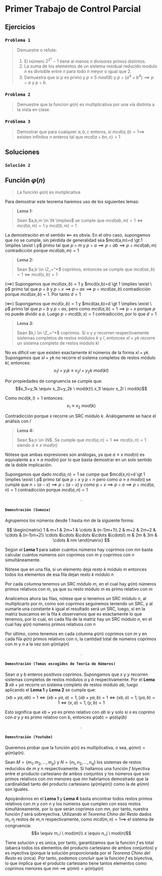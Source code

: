 # Primer Trabajo de Control Parcial

## Ejercicios

### `Problema 1`
> Demuestre o refute:
> 1. El número $2^{2^n} - 1$ tiene al menos $n$ divisores primos distintos.
> 2. La suma de los elementos de un sistema residual reducido modulo $n$ es divisible entre $n$ para todo $n$ meyor o igual que 2.
> 3. Demuestra que si $p$ es primo y $p \equiv 5 \ mod(8)$ y $p \div (a^4 + b^4) \implies p \div a$ y $p \div b$.

### `Problema 2`
> Demuestre que la funcion $\varphi(n)$ es multiplicativa por una via distinta a la vista en clase.

### `Problema 3`
> Demostrar que para cualquier $a,b,c$ enteros, si $mcd(a,b) = 1 \implies$ existen infinitos $n$ enteros tal que $mcd(a + bn, c) = 1$

## Soluciones

### `Solución 2`
## Función $\varphi(n)$
> La función $\varphi(n)$ es mutiplicativa

Para demostrar este teorema haremos uso de los siguientes lemas:

> **Lema 1:**
> 
> Sean $a,b,m \in \N \implies$ se cumple que $mcd(ab,m) = 1 \iff mcd(a,m)=1$ y $mcd(b,m)=1$

La demostración en el sentido $\impliedby$ es obvia. En el otro caso, supongamos que no se cumple, sin pérdida de generalidad sea $mcd(a,m)=d \gt 1 \implies \exist \ p$ primo tal que $p \div m$ y $p \div a \implies p\div ab \implies p\div mcd(ab,m)$ contradicción porque $mcd(ab,m)=1$

> **Lema 2:**
>
> Sean $a,b \in \Z_+^*$ coprimos, entonces se cumple que $mcd(ax,b)=1 \iff mcd(x,b)=1$

$(\implies)$ Supongamos que $mcd(ax,b)=1$ y $mcd(x,b)=d \gt 1 \implies  \exist \ p$ primo tal que $p \div b$ y $p \div x \implies p \div ax \implies p \div mcd(ax,b)$ contradicción porque $mcd(ax,b)=1$. Por tanto $d=1$

$(\impliedby)$ Supongamos que $mcd(x,b)=1$ y $mcd(ax,b)=d \gt 1 \implies  \exist \ p$ primo tal que $p \div b$ y $p \div ax$, pero como $mcd(a,b)=1 \implies p \div x$ porque $p$ no puede dividir a $a$. Luego $p \div mcd(b,x)=1$ contradicción, por lo que $d=1$

> **Lema 3:**
> 
> Sean $k,l \in \Z_+^*$ coprimos. Si $x$ y $y$ recorren respectivamente sistemas completos de restos módulos $k$ y $l$, entonces $xl+yk$ recorre un sistema completo de restos módulo $kl$

No es díficil ver que existen exactamente $kl$ números de la forma $xl+yk$. Supongamos que $xl+yk$ no recorre el sistema completos de restos módulo $kl$, entonces:
$$x_1l+y_1k \equiv x_2l+y_2k \ mod(kl)$$

Por propiedades de congruencia se cumple que:
$$x_1l+y_1k \equiv x_2l+y_2k \ mod(k)\\
x_1l \equiv x_2l \ mod(k)$$

Como $mcd(k,l)=1$ entonces:
$$x_1 \equiv x_2 \ mod(k)$$

Contradicción porque $x$ recorre un SRC módulo $k$. Análogamente se hace el análisis con $l$

> **Lema 4:**
>
> Sean $a,n \in \N$. Se cumple que $mcd(a,n)=1 \iff mcd(x,n)=1$ siendo $a \equiv x \ mod(n)$

Nótese que ambas expresiones son análogas, ya que $a \equiv x \ mod(n)$ es equivalente a $x \equiv a \ mod(n)$ por lo que basta demostrar en un solo sentido de la doble implicación.

Supongamos que dado $mcd(a,n)=1$ se cumpe que $mcd(x,n)=d \gt 1 \implies  \exist \ p$ primo tal que $p \div x$ y $p \div n$ pero como  $a \equiv x \ mod(n)$ se cumple que $n \div (a-x) \implies p \div (a-x)$ y como $p \div x \implies p \div a \implies p \div mcd(a,n)=1$ contradicción porque $mcd(a,n)=1$

$$.$$

#### `Demostración (Somoza)`
Agrupemos los números desde 1 hasta $mn$ de la siguiente forma:

$$
\begin{matrix}
1 & m+1 & 2m+1 & \cdots & (n-1)m+1\\
2 & m+2 & 2m+2 & \cdots & (n-1)m+2\\
\cdots &\cdots &\cdots &\cdots &\cdots\\
m & 2m & 3m & \cdots & nm
\end{matrix}
$$

Según el **Lema 1** para saber cuántos números hay coprimos con $mn$ basta calcular cuántos números son coprimos con $m$ y coprimos con $n$ simultáneamente.

Nótese que en una fila, si un elemento deja resto $k$ módulo $m$ entonces todos los elementos de esa fila dejan resto $k$ módulo $n$

Por cada columna tenemos un SRC módulo $m$, en el cual hay $\varphi(m)$ números primos relativos con $m$, ya que su resto módulo $m$ es primo relativo con $m$

Analicemos ahora las filas, nótese que si tenemos un SRC módulo $n$, al multiplicarlo por $m$, como son coprimos seguiremos teniendo un SRC, y al sumarle una constante $k$ igual el resultado será un SRC, luego, si en la matriz buscamos en la fila $k$ observamos que es exactamente lo que tenemos, por lo cual, en cada fila de la matriz hay un SRC módulo $n$, en el cual hay $\varphi(n)$ números primos relativos con $n$

Por último, como tenemos en cada columna $\varphi(m)$ coprimos con $m$ y en cada fila $\varphi(n)$ primos relativos con $n$, la cantidad total de números coprimos con $m$ y $n$ a la vez son $\varphi(m) \varphi(n)$

$$.$$

#### `Demostración (Temas escogidos de Teoría de Números)`
Sean $a$ y $b$ enteros positivos coprimos. Supongamos que $x$ y $y$ recorren sistemas completos de restos módulos $a$ y $b$ respectivamente. Por el **Lema 3** $xb+ya$ recorre un sistema completo de restos módulo $ab$, luego aplicando el **Lema 1** y **Lema 2** se cumple que:
$$(xb+ya,ab) = 1 \iff (xb+ya,a) = 1, (xb+ya,b) = 1 \iff (xb,a) = 1, (ya,b) = 1 \iff (x,a) = 1, (y,b) = 1$$

Esto significa que $xb + ya$ es primo relativo con $ab$ si y solo si $x$ es coprimo con $a$ y $y$ es primo relativo con $b$, entonces
$\varphi(ab) = \varphi(a)\varphi(b)$

$$.$$

#### `Demostración (Youtube)`
Queremos probar que la función $\varphi(n)$ es multiplicativa, o sea, $\varphi(mn)=\varphi(m)\varphi(n)$.

Sean $M = \{m_1,m_2,\ldots,m_p\}$ y $N=\{n_1,n_2,\ldots,n_q\}$ los sistemas de restos reducidos de $m$ y $n$ respectivamente. Si hallamos una función $f$ biyectiva entre el producto cartesiano de ambos conjuntos y los números que son primos relativos con $mn$ menores que $mn$ habríamos demostrado que la cardinalidad tanto del producto cartesiano ($\varphi(m)\varphi(n)$) como la de $\varphi(mn)$ son iguales.

Apoyándonos en el **Lema 1** y **Lema 4** basta encontrar todos restos primos relativos con $m$ y con $n$ y los números que cumplen con esos restos simultáneamente, por lo que serán coprimos con $mn$, por tanto, nuestra función $f$ será sobreyectiva. Utilizando el *Teorema Chino del Resto* dados $m_i,n_j$ restos de $m,n$ respectivamente, como $mcd(m,n)=1 \implies$ el sistema de congruencia:
$$x \equiv m_i \ mod(m)\\
  x \equiv n_j \ mod(n)$$

Tiene solución y es única, por tanto, garantizamos que la función $f$ es total (abarca todos los elementos del producto cartesiano de ambos conjuntos) y es inyectiva (porque la solución proporcionada por el *Teorema Chino del Resto* es única). Por tanto, podemos concluir que la función $f$ es biyectiva, lo que implica que el producto cartesiano tiene tantos elementos como coprimos menores que $mn \implies \varphi(mn)=\varphi(m)\varphi(n)$